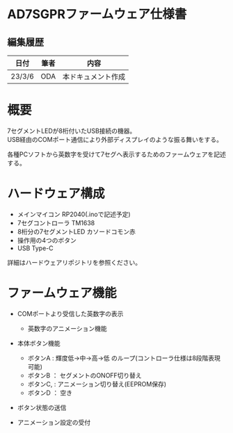 # AD7SGPRファームウェア仕様書

## 編集履歴

|日付|筆者|内容|
|---|---|---|
|23/3/6|ODA |本ドキュメント作成  |




# 概要
7セグメントLEDが8桁付いたUSB接続の機器。  
USB経由のCOMポート通信により外部ディスプレイのような振る舞いをする。  

各種PCソフトから英数字を受けて7セグへ表示するためのファームウェアを記述する。

# ハードウェア構成
- メインマイコン RP2040(.inoで記述予定)  
- 7セグコントローラ TM1638
- 8桁分の7セグメントLED カソードコモン赤
- 操作用の4つのボタン
- USB Type-C

詳細はハードウェアリポジトリを参照ください。

# ファームウェア機能
- COMポートより受信した英数字の表示
    - 英数字のアニメーション機能  
- 本体ボタン機能
    - ボタンA : 輝度低→中→高→低 のループ(コントローラ仕様は8段階表現可能)
    - ボタンB ： セグメントのONOFF切り替え
    - ボタンC, : アニメーション切り替え(EEPROM保存)
    - ボタンD ： 空き

- ボタン状態の送信
- アニメーション設定の受付
